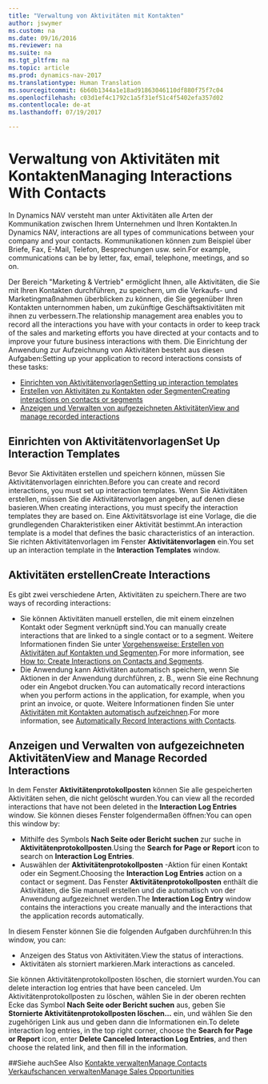 ```yaml
---
title: "Verwaltung von Aktivitäten mit Kontakten"
author: jswymer
ms.custom: na
ms.date: 09/16/2016
ms.reviewer: na
ms.suite: na
ms.tgt_pltfrm: na
ms.topic: article
ms.prod: dynamics-nav-2017
ms.translationtype: Human Translation
ms.sourcegitcommit: 6b60b1344a1e18ad91863046110df880f75f7c04
ms.openlocfilehash: c03d1ef4c1792c1a5f31ef51c4f5402efa357d02
ms.contentlocale: de-at
ms.lasthandoff: 07/19/2017

---
```

# <a name="managing-interactions-with-contacts"></a><span data-ttu-id="8d635-102">Verwaltung von Aktivitäten mit Kontakten</span><span class="sxs-lookup"><span data-stu-id="8d635-102">Managing Interactions With Contacts</span></span>
<span data-ttu-id="8d635-103">In Dynamics NAV versteht man unter Aktivitäten alle Arten der Kommunikation zwischen Ihrem Unternehmen und Ihren Kontakten.</span><span class="sxs-lookup"><span data-stu-id="8d635-103">In Dynamics NAV, interactions are all types of communications between your company and your contacts.</span></span> <span data-ttu-id="8d635-104">Kommunikationen können zum Beispiel über Briefe, Fax, E-Mail, Telefon, Besprechungen usw. sein.</span><span class="sxs-lookup"><span data-stu-id="8d635-104">For example, communications can be by letter, fax, email, telephone, meetings, and so on.</span></span>

<span data-ttu-id="8d635-105">Der Bereich "Marketing & Vertrieb" ermöglicht Ihnen, alle Aktivitäten, die Sie mit Ihren Kontakten durchführen, zu speichern, um die Verkaufs- und Marketingmaßnahmen überblicken zu können, die Sie gegenüber Ihren Kontakten unternommen haben, um zukünftige Geschäftsaktivitäten mit ihnen zu verbessern.</span><span class="sxs-lookup"><span data-stu-id="8d635-105">The relationship management area enables you to record all the interactions you have with your contacts in order to keep track of the sales and marketing efforts you have directed at your contacts and to improve your future business interactions with them.</span></span> <span data-ttu-id="8d635-106">Die Einrichtung der Anwendung zur Aufzeichnung von Aktivitäten besteht aus diesen Aufgaben:</span><span class="sxs-lookup"><span data-stu-id="8d635-106">Setting up your application to record interactions consists of these tasks:</span></span>

* [<span data-ttu-id="8d635-107">Einrichten von Aktivitätenvorlagen</span><span class="sxs-lookup"><span data-stu-id="8d635-107">Setting up interaction templates</span></span>](#setting-up-interaction-templates)
* [<span data-ttu-id="8d635-108">Erstellen von Aktivitäten zu Kontakten oder Segmenten</span><span class="sxs-lookup"><span data-stu-id="8d635-108">Creating interactions on contacts or segments</span></span>](#creating-interactions-on-contacts-or-segments)
* [<span data-ttu-id="8d635-109">Anzeigen und Verwalten von aufgezeichneten Aktivitäten</span><span class="sxs-lookup"><span data-stu-id="8d635-109">View and manage recorded interactions</span></span>](#view-and-manage-recorded-interactions)

## <a name="set-up-interaction-templates"></a><span data-ttu-id="8d635-110">Einrichten von Aktivitätenvorlagen</span><span class="sxs-lookup"><span data-stu-id="8d635-110">Set Up Interaction Templates</span></span>
<span data-ttu-id="8d635-111">Bevor Sie Aktivitäten erstellen und speichern können, müssen Sie Aktivitätenvorlagen einrichten.</span><span class="sxs-lookup"><span data-stu-id="8d635-111">Before you can create and record interactions, you must set up interaction templates.</span></span> <span data-ttu-id="8d635-112">Wenn Sie Aktivitäten erstellen, müssen Sie die Aktivitätenvorlagen angeben, auf denen diese basieren.</span><span class="sxs-lookup"><span data-stu-id="8d635-112">When creating interactions, you must specify the interaction templates they are based on.</span></span> <span data-ttu-id="8d635-113">Eine Aktivitätsvorlage ist eine Vorlage, die die grundlegenden Charakteristiken einer Aktivität bestimmt.</span><span class="sxs-lookup"><span data-stu-id="8d635-113">An interaction template is a model that defines the basic characteristics of an interaction.</span></span>
<span data-ttu-id="8d635-114">Sie richten Aktivitätenvorlagen im Fenster **Aktivitätenvorlagen** ein.</span><span class="sxs-lookup"><span data-stu-id="8d635-114">You set up an interaction template in the **Interaction Templates** window.</span></span>  

## <a name="create-interactions"></a><span data-ttu-id="8d635-115">Aktivitäten erstellen</span><span class="sxs-lookup"><span data-stu-id="8d635-115">Create Interactions</span></span>
<span data-ttu-id="8d635-116">Es gibt zwei verschiedene Arten, Aktivitäten zu speichern.</span><span class="sxs-lookup"><span data-stu-id="8d635-116">There are two ways of recording interactions:</span></span>

* <span data-ttu-id="8d635-117">Sie können Aktivitäten manuell erstellen, die mit einem einzelnen Kontakt oder Segment verknüpft sind.</span><span class="sxs-lookup"><span data-stu-id="8d635-117">You can manually create interactions that are linked to a single contact or to a segment.</span></span> <span data-ttu-id="8d635-118">Weitere Informationen finden Sie unter [Vorgehensweise: Erstellen von Aktivitäten auf Kontakten und Segmenten](marketing-how-create-interactions.md).</span><span class="sxs-lookup"><span data-stu-id="8d635-118">For more information, see [How to: Create Interactions on Contacts and Segments](marketing-how-create-interactions.md).</span></span>  
* <span data-ttu-id="8d635-119">Die Anwendung kann Aktivitäten automatisch speichern, wenn Sie Aktionen in der Anwendung durchführen, z. B., wenn Sie eine Rechnung oder ein Angebot drucken.</span><span class="sxs-lookup"><span data-stu-id="8d635-119">You can automatically record interactions when you perform actions in the application, for example, when you print an invoice, or quote.</span></span> <span data-ttu-id="8d635-120">Weitere Informationen finden Sie unter [Aktivitäten mit Kontakten automatisch aufzeichnen](marketing-auto-record-interactions.md).</span><span class="sxs-lookup"><span data-stu-id="8d635-120">For more information, see [Automatically Record Interactions with Contacts](marketing-auto-record-interactions.md).</span></span>

## <a name="view-and-manage-recorded-interactions"></a><span data-ttu-id="8d635-121">Anzeigen und Verwalten von aufgezeichneten Aktivitäten</span><span class="sxs-lookup"><span data-stu-id="8d635-121">View and Manage Recorded Interactions</span></span>
<span data-ttu-id="8d635-122">In dem Fenster **Aktivitätenprotokollposten** können Sie alle gespeicherten Aktivitäten sehen, die nicht gelöscht wurden.</span><span class="sxs-lookup"><span data-stu-id="8d635-122">You can view all the recorded interactions that have not been deleted in the **Interaction Log Entries** window.</span></span> <span data-ttu-id="8d635-123">Sie können dieses Fenster folgendermaßen öffnen:</span><span class="sxs-lookup"><span data-stu-id="8d635-123">You can open this window by:</span></span>

* <span data-ttu-id="8d635-124">Mithilfe des Symbols **Nach Seite oder Bericht suchen** zur suche in **Aktivitätenprotokollposten**.</span><span class="sxs-lookup"><span data-stu-id="8d635-124">Using the **Search for Page or Report** icon to search on **Interaction Log Entries**.</span></span>
* <span data-ttu-id="8d635-125">Auswählen der **Aktivitätenprotokollposten** -Aktion für einen Kontakt oder ein Segment.</span><span class="sxs-lookup"><span data-stu-id="8d635-125">Choosing the **Interaction Log Entries** action on a contact or segment.</span></span>
<span data-ttu-id="8d635-126">Das Fenster **Aktivitätenprotokollposten** enthält die Aktivitäten, die Sie manuell erstellen und die automatisch von der Anwendung aufgezeichnet werden.</span><span class="sxs-lookup"><span data-stu-id="8d635-126">The **Interaction Log Entry** window contains the interactions you create manually and the interactions that the application records automatically.</span></span>

<span data-ttu-id="8d635-127">In diesem Fenster können Sie die folgenden Aufgaben durchführen:</span><span class="sxs-lookup"><span data-stu-id="8d635-127">In this window, you can:</span></span>

* <span data-ttu-id="8d635-128">Anzeigen des Status von Aktivitäten.</span><span class="sxs-lookup"><span data-stu-id="8d635-128">View the status of interactions.</span></span>
* <span data-ttu-id="8d635-129">Aktivitäten als storniert markieren.</span><span class="sxs-lookup"><span data-stu-id="8d635-129">Mark interactions as canceled.</span></span>

<span data-ttu-id="8d635-130">Sie können Aktivitätenprotokollposten löschen, die storniert wurden.</span><span class="sxs-lookup"><span data-stu-id="8d635-130">You can delete interaction log entries that have been canceled.</span></span> <span data-ttu-id="8d635-131">Um Aktivitätenprotokollposten zu löschen, wählen Sie in der oberen rechten Ecke das Symbol **Nach Seite oder Bericht suchen** aus, geben Sie **Stornierte Aktivitätenprotokollposten löschen...** ein, und wählen Sie den zugehörigen Link aus und geben dann die Informationen ein.</span><span class="sxs-lookup"><span data-stu-id="8d635-131">To delete interaction log entries, in the top right corner, choose the **Search for Page or Report** icon, enter **Delete Canceled Interaction Log Entries**, and then choose the related link, and then fill in the information.</span></span>

##<a name="see-also"></a><span data-ttu-id="8d635-132">Siehe auch</span><span class="sxs-lookup"><span data-stu-id="8d635-132">See Also</span></span>
[<span data-ttu-id="8d635-133">Kontakte verwalten</span><span class="sxs-lookup"><span data-stu-id="8d635-133">Manage Contacts</span></span>](marketing-contacts.md)  
[<span data-ttu-id="8d635-134">Verkaufschancen verwalten</span><span class="sxs-lookup"><span data-stu-id="8d635-134">Manage Sales Opportunities</span></span>](marketing-manage-sales-opportunities.md)  


